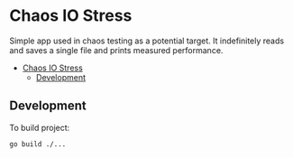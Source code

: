 # Chaos IO Stress

Simple app used in chaos testing as a potential target. It indefinitely reads and saves a single file and prints measured performance.

- [Chaos IO Stress](#chaos-io-stress)
  - [Development](#development)

## Development

To build project:

```shell
go build ./...
```
